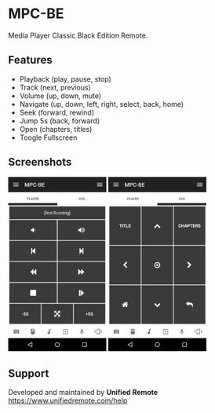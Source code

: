 # MPC-BE
Media Player Classic Black Edition Remote.

## Features
*  Playback (play, pause, stop)
*  Track (next, previous)
*  Volume (up, down, mute)
*  Navigate (up, down, left, right, select, back, home)
*  Seek (forward, rewind)
*  Jump 5s (back, forward)
*  Open (chapters, titles)
*  Toogle Fullscreen

## Screenshots
<img src="ignore/screen-tab1.png" width="200" />
<img src="ignore/screen-tab2.png" width="200" />

## Support
Developed and maintained by **Unified Remote**  
https://www.unifiedremote.com/help